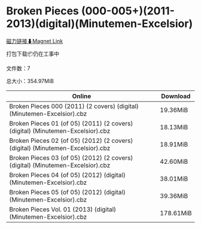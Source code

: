 # Broken Pieces (000-005+)(2011-2013)(digital)(Minutemen-Excelsior)

[磁力链接⬇Magnet Link](magnet:?xt=urn:btih:41ce5f963539036c6bf91029086113ee0b618729&dn=Broken%20Pieces%20%28000-005%2B%29%282011-2013%29%28digital%29%28Minutemen-Excelsior%29)

打包下载📦仍在工事中

文件数：7

总大小：354.97MiB

Online | Download
--- | ---
Broken Pieces 000 (2011) (2 covers) (digital) (Minutemen-Excelsior).cbz | 19.36MiB
Broken Pieces 01 (of 05) (2011) (2 covers) (digital) (Minutemen-Excelsior).cbz | 18.13MiB
Broken Pieces 02 (of 05) (2012) (2 covers) (digital) (Minutemen-Excelsior).cbz | 18.91MiB
Broken Pieces 03 (of 05) (2012) (2 covers) (digital) (Minutemen-Excelsior).cbz | 42.60MiB
Broken Pieces 04 (of 05) (2012) (digital) (Minutemen-Excelsior).cbz | 38.01MiB
Broken Pieces 05 (of 05) (2012) (digital) (Minutemen-Excelsior).cbz | 39.36MiB
Broken Pieces Vol. 01 (2013) (digital) (Minutemen-Excelsior).cbz | 178.61MiB